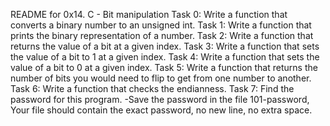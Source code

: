 README for 0x14. C - Bit manipulation
Task 0: Write a function that converts a binary number to an unsigned int.
Task 1: Write a function that prints the binary representation of a number.
Task 2: Write a function that returns the value of a bit at a given index.
Task 3: Write a function that sets the value of a bit to 1 at a given index.
Task 4: Write a function that sets the value of a bit to 0 at a given index.
Task 5: Write a function that returns the number of bits you would need to
flip to get from one number to another.
Task 6: Write a function that checks the endianness.
Task 7: Find the password for this program.
-Save the password in the file 101-password,
Your file should contain the exact password, no new line, no extra space.
